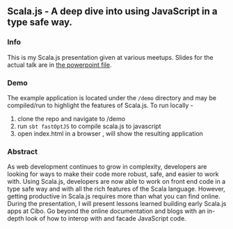 ## Scala.js - A deep dive into using JavaScript in a type safe way.

### Info
This is my Scala.js presentation given at various meetups.  Slides for the actual talk are in [the powerpoint file](https://github.com/jxm262/scalajs-talk/blob/master/Scalajs-talk.pptx).  

### Demo
The example application is located under the `/demo` directory and may be compiled/run to highlight the features of Scala.js.  To run locally - 
1. clone the repo and navigate to /demo 
2. run `sbt fastOptJS` to compile scala.js to javascript
3. open index.html in a browser , will show the resulting application


### Abstract
As web development continues to grow in complexity, developers are looking for ways to make their code more robust, safe, and easier to work with.  Using Scala.js, developers are now able to work on front end code in a type safe way and with all the rich features of the Scala language. However, getting productive in Scala.js requires more than what you can find online.  During the presentation, I will present lessons learned building early Scala.js apps at Cibo.  Go beyond the online documentation and blogs with an in-depth look of how to interop with and facade JavaScript code.

